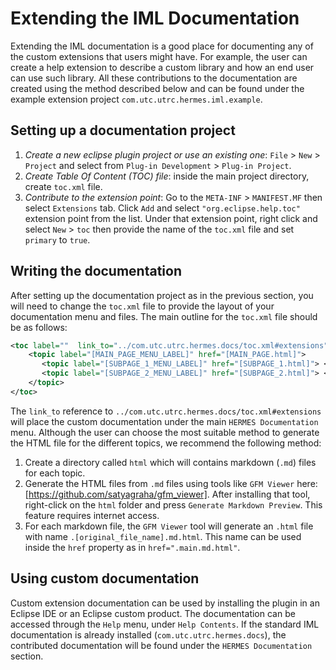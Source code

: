 # Extending the IML Documentation

Extending the IML documentation is a good place for documenting any of the custom extensions that users might have. For example, the user can create a help extension to describe a custom library and how an end user can use such library. All these contributions to the documentation are created using the method described below and can be found under the example extension project `com.utc.utrc.hermes.iml.example`. 

## Setting up a documentation project
1. *Create a new eclipse plugin project or use an existing one*: `File` > `New` > `Project` and select from `Plug-in Development` > `Plug-in Project`.
1. *Create Table Of Content (TOC) file*: inside the main project directory, create `toc.xml` file.
1. *Contribute to the extension point*: Go to the `META-INF` > `MANIFEST.MF` then select `Extensions` tab. Click `Add` and select `"org.eclipse.help.toc"` extension point from the list. Under that extension point, right click and select `New` > `toc` then provide the name of the `toc.xml` file and set `primary` to `true`.

## Writing the documentation
After setting up the documentation project as in the previous section, you will need to change the `toc.xml` file to provide the layout of your documentation menu and files. The main outline for the `toc.xml` file should be as follows:
```xml
<toc label=""  link_to="../com.utc.utrc.hermes.docs/toc.xml#extensions">
	<topic label="[MAIN_PAGE_MENU_LABEL]" href="[MAIN_PAGE.html]">
	   <topic label="[SUBPAGE_1_MENU_LABEL]" href="[SUBPAGE_1.html]"> </topic>
	   <topic label="[SUBPAGE_2_MENU_LABEL]" href="[SUBPAGE_2.html]"> </topic>
	</topic>
</toc>
```
The `link_to` reference to `../com.utc.utrc.hermes.docs/toc.xml#extensions` will place the  custom documentation under the main `HERMES Documentation` menu. Although the user can choose the most suitable method to generate the HTML file for the different topics, we recommend the following method:
1. Create a directory called `html` which will contains markdown (`.md`) files for each topic.
1. Generate the HTML files from `.md` files using tools like `GFM Viewer` here: [https://github.com/satyagraha/gfm_viewer]. After installing that tool, right-click on the `html` folder and press `Generate Markdown Preview`. This feature requires internet access.
1. For each markdown file, the `GFM Viewer` tool will generate an `.html` file with name `.[original_file_name].md.html`. This name can be used inside the `href` property as in `href=".main.md.html"`.

## Using custom documentation
Custom extension documentation can be used by installing the plugin in an Eclipse IDE or an Eclipse custom product. The documentation can be accessed through the `Help` menu, under `Help Contents`. If the standard IML documentation is already installed (`com.utc.utrc.hermes.docs`), the contributed documentation will be found under the `HERMES Documentation` section.